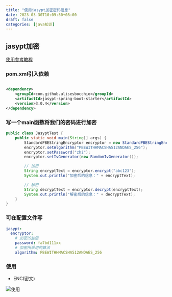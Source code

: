 ```yaml
---
title: "使用jasypt加密密码信息"
date: 2023-03-30T10:09:50+08:00
draft: false
categories: [java知识]
---
```


## jasypt加密

[使用参考教程](https://www.cnblogs.com/zhi-leaf/p/16628354.html)

### pom.xml引入依赖

```xml

<dependency>
    <groupId>com.github.ulisesbocchio</groupId>
    <artifactId>jasypt-spring-boot-starter</artifactId>
    <version>3.0.4</version>
</dependency>
```

### 写一个main函数将我们的密码进行加密

```java
public class JasyptTest {
    public static void main(String[] args) {
        StandardPBEStringEncryptor encryptor = new StandardPBEStringEncryptor();
        encryptor.setAlgorithm("PBEWITHHMACSHA512ANDAES_256");
        encryptor.setPassword("zhi");
        encryptor.setIvGenerator(new RandomIvGenerator());

        // 加密
        String encryptText = encryptor.encrypt("abc123");
        System.out.println("加密后的信息：" + encryptText);

        // 解密
        String decryptText = encryptor.decrypt(encryptText);
        System.out.println("解密后的信息：" + decryptText);
    }
}
```

### 可在配置文件写

```yaml
jasypt:
  encryptor:
    # 加密的盐值
    password: fa7bd111xx
    # 加密所采用的算法
    algorithm: PBEWITHHMACSHA512ANDAES_256
```

### 使用

* ENC(密文)

![使用](/img/jasypt加密密码信息/1.png)

